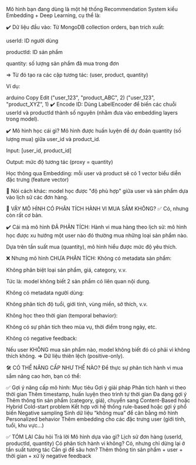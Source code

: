 Mô hình bạn đang dùng là một hệ thống Recommendation System kiểu Embedding + Deep Learning, cụ thể là:

✔️ Dữ liệu đầu vào:
Từ MongoDB collection orders, bạn trích xuất:

userId: ID người dùng

productId: ID sản phẩm

quantity: số lượng sản phẩm đã mua trong đơn

=> Từ đó tạo ra các cặp tương tác: (user, product, quantity)

Ví dụ:

arduino
Copy
Edit
("user_123", "product_ABC", 2)
("user_123", "product_XYZ", 1)
✔️ Encode ID:
Dùng LabelEncoder để biến các chuỗi userId và productId thành số nguyên (nhằm đưa vào embedding layers trong model).

✔️ Mô hình học cái gì?
Mô hình được huấn luyện để dự đoán quantity (số lượng mua) giữa user_id và product_id.

Input: [user_id, product_id]

Output: mức độ tương tác (proxy = quantity)

Học thông qua Embedding: mỗi user và product sẽ có 1 vector biểu diễn đặc trưng (feature vector)

🧠 Nói cách khác: model học được "độ phù hợp" giữa user và sản phẩm dựa vào lịch sử các đơn hàng.

🤔 VẬY MÔ HÌNH CÓ PHÂN TÍCH HÀNH VI MUA SẮM KHÔNG?
✅ Có, nhưng còn rất cơ bản.

✔️ Cái mà mô hình ĐÃ PHÂN TÍCH:
Hành vi mua hàng theo lịch sử: mô hình học được xu hướng một user nào đó thường mua những loại sản phẩm nào.

Dựa trên tần suất mua (quantity), mô hình hiểu được mức độ yêu thích.

❌ Nhưng mô hình CHƯA PHÂN TÍCH:
Không có metadata sản phẩm:

Không phân biệt loại sản phẩm, giá, category, v.v.

Tức là: model không biết 2 sản phẩm có liên quan nội dung.

Không có metadata người dùng:

Không phân tích độ tuổi, giới tính, vùng miền, sở thích, v.v.

Không học theo thời gian (temporal behavior):

Không có sự phân tích theo mùa vụ, thời điểm trong ngày, etc.

Không có negative feedback:

Nếu user KHÔNG mua sản phẩm nào, model không biết đó có phải vì không thích không. => Dữ liệu thiên lệch (positive-only).

🛠️ CÓ THỂ NÂNG CẤP NHƯ THẾ NÀO?
Để thực sự phân tích hành vi mua sắm nâng cao hơn, bạn có thể:

✅ Gợi ý nâng cấp mô hình:
Mục tiêu	Gợi ý giải pháp
Phân tích hành vi theo thời gian	Thêm timestamp, huấn luyện theo trình tự thời gian
Đa dạng gợi ý	Thêm thông tin sản phẩm (category, giá), chuyển sang Content-Based hoặc Hybrid
Cold-start problem	Kết hợp với hệ thống rule-based hoặc gợi ý phổ biến
Negative sampling	Sinh dữ liệu “không mua” để cân bằng mô hình
Personalized behavior	Thêm embedding cho các đặc trưng user (giới tính, tuổi, khu vực...)

✅ TÓM LẠI
Câu hỏi	Trả lời
Mô hình dựa vào gì?	Lịch sử đơn hàng (userId, productId, quantity)
Có phân tích hành vi không?	Có, nhưng chỉ dừng lại ở tần suất tương tác
Cần gì để sâu hơn?	Thêm thông tin sản phẩm + user + thời gian + xử lý negative feedback